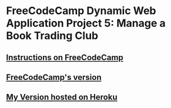 # FreeCodeCamp Dynamic Web Application Project 5: Manage a Book Trading Club

## [Instructions on FreeCodeCamp](https://www.freecodecamp.org/challenges/manage-a-book-trading-club)

## [FreeCodeCamp's version](http://bookjump.herokuapp.com/)

## [My Version hosted on Heroku](https://pacific-bastion-28808.herokuapp.com/)
